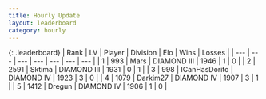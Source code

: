 ```yaml
---
title: Hourly Update
layout: leaderboard
category: hourly
---
```


{: .leaderboard}
| Rank | LV | Player | Division | Elo | Wins | Losses |
| --- | --- | --- | --- | --- | --- | --- |
| <span data-change="0">1</span> | 993 | <span title="ID: 651782">Mаrs</span> | DIAMOND III | <span data-change="0">1946</span> | <span data-change="0">1</span> | <span data-change="0">0</span> |
| <span data-change="0">2</span> | 2591 | <span title="ID: 353063">Sktima</span> | DIAMOND III | <span data-change="0">1931</span> | <span data-change="0">0</span> | <span data-change="0">1</span> |
| <span data-change="0">3</span> | 998 | <span title="ID: 415713">ICanHasDorito</span> | DIAMOND IV | <span data-change="0">1923</span> | <span data-change="0">3</span> | <span data-change="0">0</span> |
| <span data-change="1">4</span> | 1079 | <span title="ID: 694036">Darkim27</span> | DIAMOND IV | <span data-change="17">1907</span> | <span data-change="2">3</span> | <span data-change="0">1</span> |
| <span data-change="-1">5</span> | 1412 | <span title="ID: 337810">Dregun</span> | DIAMOND IV | <span data-change="0">1906</span> | <span data-change="0">1</span> | <span data-change="0">0</span> |